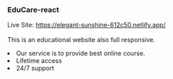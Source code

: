 ### EduCare-react
Live Site: https://elegant-sunshine-612c50.netlify.app/  <br /> <br />
This is an educational website also full responsive. <br />
<li>Our service is to provide best online course.</li>
<li>Lifetime access </li>
<li>24/7 support</li>
